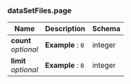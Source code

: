 
<a name="datasetfiles-page"></a>
### dataSetFiles.page

|Name|Description|Schema|
|---|---|---|
|**count**  <br>*optional*|**Example** : `0`|integer|
|**limit**  <br>*optional*|**Example** : `0`|integer|



